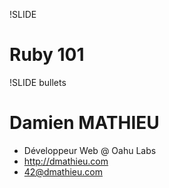 !SLIDE
# Ruby 101 #

!SLIDE bullets
# Damien MATHIEU #

* Développeur Web @ Oahu Labs
* http://dmathieu.com
* 42@dmathieu.com
